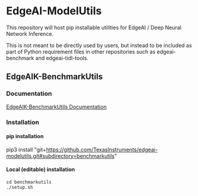 # EdgeAI-ModelUtils

This repository will host pip installable utilities for EdgeAI / Deep Neural Network Inference.  

This is not meant to be directly used by users, but instead to be included as part of Python requirement files in other repositories such as edgeai-benchmark and edgeai-tidl-tools. 

## EdgeAIK-BenchmarkUtils

### Documentation
[EdgeAIK-BenchmarkUtils Documentation](./benchmarkutils/README.md)

### Installation

#### pip installation
pip3 install "git+https://github.com/TexasInstruments/edgeai-modelutils.git#subdirectory=benchmarkutils"

#### Local (editable) installation
```
cd benchmarkutils
./setup.sh
```

